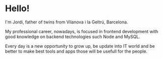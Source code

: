 # Hello!

I'm Jordi, father of twins from Vilanova i la Geltrú, Barcelona.

My professional career, nowadays, is focused in frontend development with good knowledge on backend technologies such Node and MySQL.

Every day is a new opportunity to grow up, be update into IT world and be better to make best tools and apps those will be usefull for the people.